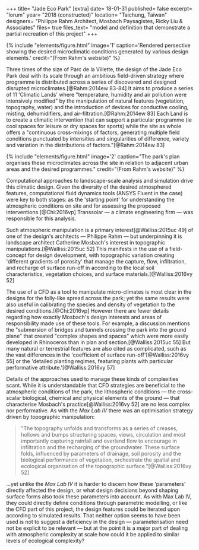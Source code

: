 +++
title=      "Jade Eco Park"
[extra]
date=       18-01-31
published=  false
excerpt=    "lorum"
year=       "2018 (constructed)"
location=   "Taichung, Taiwan"
designers=  "Philippe Rahm Architect, Mosbach Paysagistes, Ricky Liu & Associates"
files=      true
files_text= "model and definition that demonstrate a partial recreation of this project"
+++

{% include "elements/figure.html" image='1' caption='Rendered persective showing the desired microclimatic conditions generated by various design elements.' credit="(From Rahm's website)" %}

Three times of the size of Parc de la Villette, the design of the Jade Eco Park deal with its scale through an ambitious field-driven strategy where programme is distributed across a series of discovered and designed disrupted microclimates.[@Rahm:2014ew 83-84] It aims to produce a series of 11 'Climatic Lands' where "temperature, humidity and air pollution were intensively modified" by the manipulation of natural features (vegetation, topography, water) and the introduction of devices for conductive cooling, misting, dehumidifiers, and air-filtration.[@Rahm:2014ew 83] Each Land is to create a climatic intervention that can support a particular programme (ie cool spaces for leisure or dry spaces for sports) while the site as whole offers a "continuous cross-mixings of factors, generating multiple field conditions punctuated by intensities and singularities of difference, variety and variation in the distributions of factors."[@Rahm:2014ew 83]

{% include "elements/figure.html" image='2' caption="The park's plan organises these microclimates across the site in relation to adjacent urban areas and the desired programmes." credit="(From Rahm's website)" %}

<!-- *TODO*: Fig 2.3a–c in LA & DT has some CFD diagrams -->

Computational approaches to landscape-scale analysis and simulation drive this climatic design. Given the diversity of the desired atmosphered features, computational fluid dynamics tools (ANSYS Fluent in the case) were key to both stages: as the 'starting point' for understanding the atmospheric conditions on site and for assessing the proposed interventions.[@Chi:2016vp] Transsolar — a climate engineering firm — was responsible for this analysis.

Such atmospheric manipulation is a primary interest[@Walliss:2015uc 49] of one of the design's architects — Philippe Rahm — but underpinning it is landscape architect Catherine Mosbach's interest in topographic manipulations.[@Walliss:2015uc 52] This manifests in the use of a field-concept for design development, with topographic variation creating 'different gradients of porosity' that manage the capture, flow, infiltration, and recharge of surface run-off in according to the local soil characteristics, vegetation choices, and surface materials.[@Walliss:2016vy 52]

The use of a CFD as a tool to manipulate micro-climates is most clear in the designs for the folly-like spread across the park; yet the same results were also useful in calibrating the species and density of vegetation to the desired conditions.[@Chi:2016vp] However there are fewer details regarding how exactly Mosbach's design interests and areas of responsibility made use of these tools. For example, a discussion mentions the "submersion of bridges and tunnels crossing the park into the ground plane" that created "complex shapes and spaces" which were more easily developed in Rhinoceros than in plan and section.[@Walliss:2015uc 55] But many natural or terrestrial features are also cited as complicated, such as the vast differences in the 'coefficient of surface run-off'[@Walliss:2016vy 55] or the 'detailed planting regimes, featuring plants with particular performative attribute.'[@Walliss:2016vy 57]

Details of the approaches used to manage these kinds of complexities scant. While it is understandable that CFD strategies are beneficial to the atmospheric conditions of the park, the lithospheric conditions — the cross-scalar biological, chemical and physical elements of the ground — that characterise Mosbach's practice[@Walliss:2016vy 52] are no less complex nor performative. As with the *Max Lab IV* there was an optimisation strategy driven by topographic manipulation:

> "The topography unfolds and transforms as a series of creases, hollows and bumps structuring spaces, views, circulation and most importantly capturing rainfall and overland flow to encourage in infiltration and the recharging of the groundwater. These surface folds, influenced by parameters of drainage, soil porosity and the biological performance of vegetation, orchestrate the spatial and ecological organisation of the topographic surface."[@Walliss:2016vy 52]

...yet unlike the *Max Lab IV* it is harder to discern how these 'parameters' directly affected the design, or what design decisions beyond shaping surface forms also took these parameters into account. As with Max Lab IV, they could directly define conditions through parametric modelling, or like the CFD part of this project, the design features could be iterated upon according to simulated results. That neither option seems to have been used is not to suggest a deficiency in the design — parameterisation need not be explicit to be relevant — but at the point it is a major part of dealing with atmospheric complexity at scale how could it be applied to similar levels of ecological complexity?

